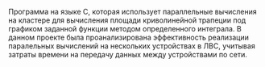 Программа на языке C, которая использует параллельные вычисления на кластере для вычисления площади криволинейной трапеции под графиком заданной функции методом определенного интеграла.
В данном проекте была проанализирована эффективность реализации паралельных вычислений на нескольких устройствах в ЛВС, учитывая затраты времени на передачу данных между устройствами по сети.
